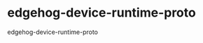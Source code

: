 <!--
Copyright 2025 SECO Mind Srl

SPDX-License-Identifier: Apache-2.0
-->

# edgehog-device-runtime-proto

edgehog-device-runtime-proto
